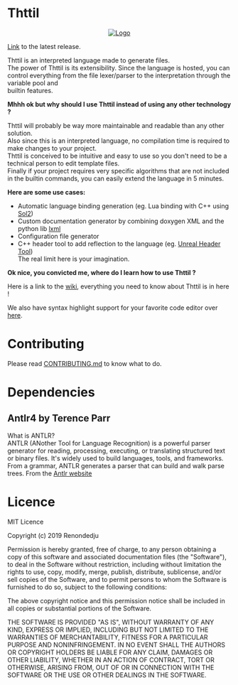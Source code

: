 # Thttil

<p align="center">
  <a href="https://discord.gg/TpmPFM3">
    <img alt="Logo" src="https://discordapp.com/api/guilds/550366032708108301/widget.png?style=banner2">
  </a>
</p>

[Link](https://github.com/BasileCombet/Thttil/releases) to the latest release.  
  
Thttil is an interpreted language made to generate files.  
The power of Thttil is its extensibility. Since the language is hosted, you can  
control everything from the file lexer/parser to the interpretation through the variable pool and  
builtin features.  
  
**Mhhh ok but why should I use Thttil instead of using any other technology ?**  
  
Thttil will probably be way more maintainable and readable than any other solution.  
Also since this is an interpreted language, no compilation time is required to make changes to your project.  
Thttil is conceived to be intuitive and easy to use so you don't need to be a technical person to edit template files.  
Finally if your project requires very specific algorithms that are not included in the builtin commands, you can easily extend the language in 5 minutes.  

**Here are some use cases:**
* Automatic language binding generation (eg. Lua binding with C++ using [Sol2](https://github.com/ThePhD/sol2/))
* Custom documentation generator by combining doxygen XML and the python lib [lxml](https://lxml.de/)
* Configuration file generator
* C++ header tool to add reflection to the language (eg. [Unreal Header Tool](https://docs.unrealengine.com/en-us/Programming/BuildTools))  
The real limit here is your imagination. 

**Ok nice, you convicted me, where do I learn how to use Thttil ?**

Here is a link to the [wiki](https://github.com/BasileCombet/Thttil/wiki), everything you need to know about Thttil is in here !

We also have syntax highlight support for your favorite code editor over [here](https://github.com/BasileCombet/Thttil/tree/master/Language/Apps).

# Contributing

Please read [CONTRIBUTING.md](CONTRIBUTING.md) to know what to do.

# Dependencies

## Antlr4 by Terence Parr

What is ANTLR?  
ANTLR (ANother Tool for Language Recognition) is a powerful parser generator for reading, processing, executing, or translating structured text or binary files. It's widely used to build languages, tools, and frameworks. From a grammar, ANTLR generates a parser that can build and walk parse trees. From the [Antlr website](https://www.antlr.org/)

# Licence

MIT Licence

Copyright (c) 2019 Renondedju

Permission is hereby granted, free of charge, to any person obtaining a copy
of this software and associated documentation files (the "Software"), to deal
in the Software without restriction, including without limitation the rights
to use, copy, modify, merge, publish, distribute, sublicense, and/or sell
copies of the Software, and to permit persons to whom the Software is
furnished to do so, subject to the following conditions:

The above copyright notice and this permission notice shall be included in all
copies or substantial portions of the Software.

THE SOFTWARE IS PROVIDED "AS IS", WITHOUT WARRANTY OF ANY KIND, EXPRESS OR
IMPLIED, INCLUDING BUT NOT LIMITED TO THE WARRANTIES OF MERCHANTABILITY,
FITNESS FOR A PARTICULAR PURPOSE AND NONINFRINGEMENT. IN NO EVENT SHALL THE
AUTHORS OR COPYRIGHT HOLDERS BE LIABLE FOR ANY CLAIM, DAMAGES OR OTHER
LIABILITY, WHETHER IN AN ACTION OF CONTRACT, TORT OR OTHERWISE, ARISING FROM,
OUT OF OR IN CONNECTION WITH THE SOFTWARE OR THE USE OR OTHER DEALINGS IN THE
SOFTWARE.
